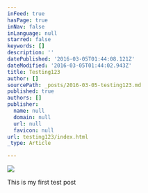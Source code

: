 ```yaml
---
inFeed: true
hasPage: true
inNav: false
inLanguage: null
starred: false
keywords: []
description: ''
datePublished: '2016-03-05T01:44:08.121Z'
dateModified: '2016-03-05T01:44:02.943Z'
title: Testing123
author: []
sourcePath: _posts/2016-03-05-testing123.md
published: true
authors: []
publisher:
  name: null
  domain: null
  url: null
  favicon: null
url: testing123/index.html
_type: Article

---
```

![](https://the-grid-user-content.s3-us-west-2.amazonaws.com/8e1300c2-9816-4003-b612-33f52c44dd68.jpg)

This is my first test post